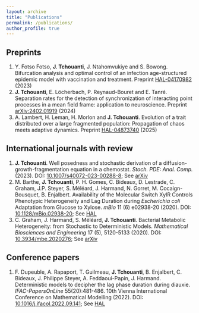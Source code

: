 ```yaml
---
layout: archive
title: "Publications"
permalink: /publications/
author_profile: true
---
```


Preprints
------
1. Y. Fotso Fotso, **J. Tchouanti**, J. Ntahomvukiye and S. Bowong. Bifurcation analysis and optimal control of an infection age-structured epidemic model with vaccination and treatment. Preprint [HAL-04170982](https://hal.science/hal-04170982/) (2023)
2. **J. Tchouanti**, E. Löcherbach, P. Reynaud-Bouret and E. Tanré. Separation rates for the detection of synchronization of interacting point processes in a mean field frame: application to neuroscience. Preprint [arXiv:2402.01919](https://arxiv.org/abs/2402.01919) (2024)
3. A. Lambert, H. Leman, H. Morlon and **J. Tchouanti**. Evolution of a trait distributed over a large fragmented population: Propagation of chaos meets adaptive dynamics. Preprint [HAL-04873740](https://hal.science/hal-04873740) (2025)


International journals with review
------
1. **J. Tchouanti**. Well posedness and stochastic derivation of a diffusion-growth-fragmentation equation in a chemostat. *Stoch. PDE: Anal. Comp.* (2023). DOI: [10.1007/s40072-023-00288-8](https://doi.org/10.1007/s40072-023-00288-8); See [arXiv](https://arxiv.org/abs/2203.10809)
1. M. Barthe, **J. Tchouanti**, P. H. Gomes, C. Bideaux, D. Lestrade, C. Graham, J.P. Steyer, S. Méléard, J. Harmand, N. Gorret, M. Cocaign-Bousquet, B. Enjalbert. Availability of the Molecular Switch XylR Controls Phenotypic Heterogeneity and Lag Duration during *Escherichia coli* Adaptation from Glucose to Xylose. *mBio* 11 (6) e02938-20 (2020). DOI: [10.1128/mBio.02938-20](https://doi.org/10.1128/mBio.02938-20); See [HAL](https://hal.science/hal-03096881)
1. C. Graham, J. Harmand, S. Méléard, **J. Tchouanti**. Bacterial Metabolic Heterogeneity: from Stochastic to Deterministic Models. *Mathematical Biosciences and Engineering* 17 (5), 5120-5133 (2020). DOI: [10.3934/mbe.2020276](https://doi.org/10.3934/mbe.2020276); See [arXiv](https://arxiv.org/abs/2005.08861)


Conference papers
------
1. F. Dupeuble, A. Rapaport, T. Guilmeau, **J. Tchouanti**, B. Enjalbert, C. Bideaux, J. Philippe Steyer, A. Feddaoui-Papin, J. Harmand. Deterministic models to decipher the lag phase duration during diauxie. *IFAC-PapersOnLine* 55(20):481-486. 10th Vienna International Conference on Mathematical Modelling (2022). DOI: [10.1016/j.ifacol.2022.09.141](https://doi.org/10.1016/j.ifacol.2022.09.141); See [HAL](https://hal.science/hal-03610317v1) 
